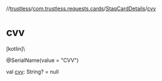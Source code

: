 //[trustless](../../../index.md)/[com.trustless.requests.cards](../index.md)/[StaqCardDetails](index.md)/[cvv](cvv.md)

# cvv

[kotlin]\

@SerialName(value = &quot;CVV&quot;)

val [cvv](cvv.md): String? = null
